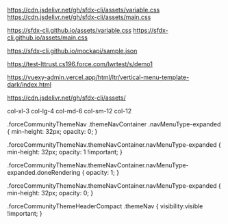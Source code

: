 https://cdn.jsdelivr.net/gh/sfdx-cli/assets/variable.css
https://cdn.jsdelivr.net/gh/sfdx-cli/assets/main.css

https://sfdx-cli.github.io/assets/variable.css
https://sfdx-cli.github.io/assets/main.css


<link rel="stylesheet" rel="stylesheet" href="https://cdn.jsdelivr.net/gh/sfdx-cli/assets/variable.css" />
<link rel="stylesheet" rel="stylesheet" href="https://cdn.jsdelivr.net/gh/sfdx-cli/assets/main.css" />


<link rel="stylesheet" rel="stylesheet" href="https://cdn.jsdelivr.net/gh/sfdx-cli/assets/app-assets/css/bootstrap.css" />




https://sfdx-cli.github.io/mockapi/sample.json


https://test-lttrust.cs196.force.com/lwrtest/s/demo1


https://vuexy-admin.vercel.app/html/ltr/vertical-menu-template-dark/index.html


https://cdn.jsdelivr.net/gh/sfdx-cli/assets/


col-xl-3 col-lg-4 col-md-6 col-sm-12 col-12


.forceCommunityThemeNav .themeNavContainer .navMenuType-expanded {
    min-height: 32px;
    opacity: 0;
}

.forceCommunityThemeNav.themeNavContainer.navMenuType-expanded {
    min-height: 32px;
    opacity: 1 !important;
}





.forceCommunityThemeNav.themeNavContainer.navMenuType-expanded.doneRendering {
    opacity: 1;
}

.forceCommunityThemeNav.themeNavContainer.navMenuType-expanded {
    min-height: 32px;
    opacity: 0;
}

.forceCommunityThemeHeaderCompact .themeNav { visibility:visible !important; }



